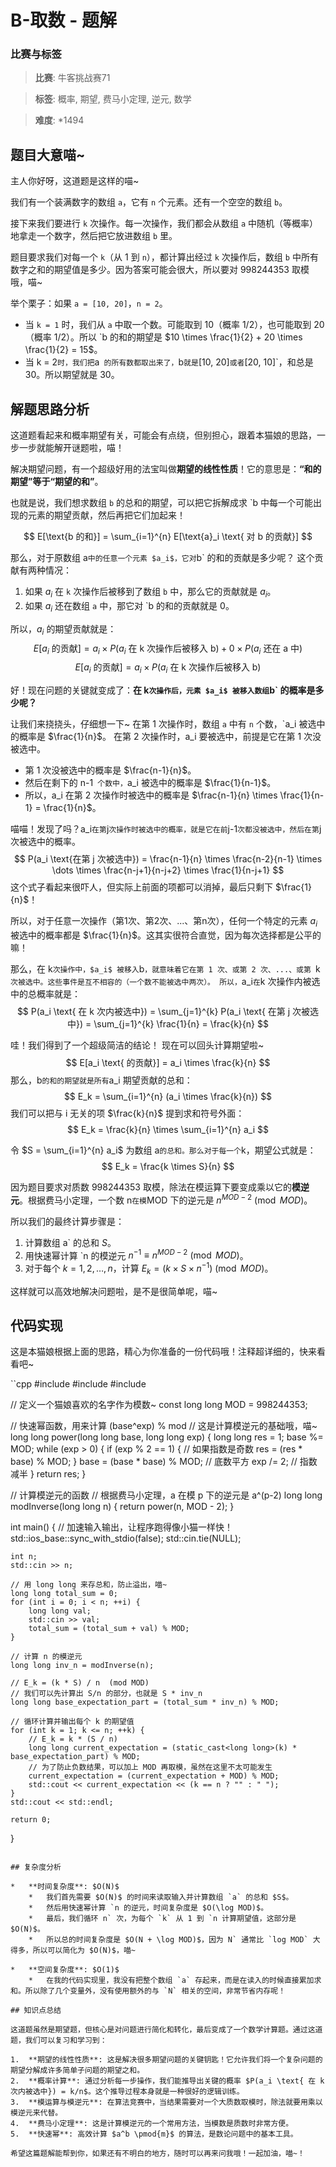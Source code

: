 # B-取数 - 题解

### 比赛与标签
> **比赛**: 牛客挑战赛71

> **标签**: 概率, 期望, 费马小定理, 逆元, 数学

> **难度**: *1494

## 题目大意喵~

主人你好呀，这道题是这样的喵~

我们有一个装满数字的数组 `a`，它有 `n` 个元素。还有一个空空的数组 `b`。

接下来我们要进行 `k` 次操作。每一次操作，我们都会从数组 `a` 中随机（等概率）地拿走一个数字，然后把它放进数组 `b` 里。

题目要求我们对每一个 `k`（从 1 到 `n`），都计算出经过 `k` 次操作后，数组 `b` 中所有数字之和的期望值是多少。因为答案可能会很大，所以要对 998244353 取模哦，喵~

举个栗子：如果 `a = [10, 20]`，`n = 2`。
*   当 `k = 1` 时，我们从 `a` 中取一个数。可能取到 10（概率 1/2），也可能取到 20（概率 1/2）。所以 `b 的和的期望是 $10 \times \frac{1}{2} + 20 \times \frac{1}{2} = 15$。
*   当 k = 2` 时，我们把 `a` 的所有数都取出来了，`b` 就是 `[10, 20]` 或者 `[20, 10]`，和总是 30。所以期望就是 30。

## 解题思路分析

这道题看起来和概率期望有关，可能会有点绕，但别担心，跟着本猫娘的思路，一步一步就能解开谜题啦，喵！

解决期望问题，有一个超级好用的法宝叫做**期望的线性性质**！它的意思是：**“和的期望”等于“期望的和”**。

也就是说，我们想求数组 `b` 的总和的期望，可以把它拆解成求 `b 中每一个可能出现的元素的期望贡献，然后再把它们加起来！

$$
E[\text{b 的和}] = \sum_{i=1}^{n} E[\text{a}_i \text{ 对 b 的贡献}]
$$

那么，对于原数组 a` 中的任意一个元素 $a_i$，它对 `b` 的和的贡献是多少呢？
这个贡献有两种情况：
1.  如果 $a_i$ 在 `k` 次操作后被移到了数组 `b` 中，那么它的贡献就是 $a_i$。
2.  如果 $a_i$ 还在数组 `a` 中，那它对 `b 的和的贡献就是 0。

所以，$a_i$ 的期望贡献就是：
$$
E[a_i \text{ 的贡献}] = a_i \times P(a_i \text{ 在 k 次操作后被移入 b}) + 0 \times P(a_i \text{ 还在 a 中})
$$
$$
E[a_i \text{ 的贡献}] = a_i \times P(a_i \text{ 在 k 次操作后被移入 b})
$$

好！现在问题的关键就变成了：**在 k` 次操作后，元素 $a_i$ 被移入数组 `b` 的概率是多少呢？**

让我们来挠挠头，仔细想一下~
在第 1 次操作时，数组 `a` 中有 `n` 个数，`a_i 被选中的概率是 $\frac{1}{n}$。
在第 2 次操作时，a_i 要被选中，前提是它在第 1 次没被选中。
*   第 1 次没被选中的概率是 $\frac{n-1}{n}$。
*   然后在剩下的 n-1` 个数中，`a_i 被选中的概率是 $\frac{1}{n-1}$。
*   所以，a_i 在第 2 次操作时被选中的概率是 $\frac{n-1}{n} \times \frac{1}{n-1} = \frac{1}{n}$。

喵喵！发现了吗？a_i` 在第 `j` 次操作时被选中的概率，就是它在前 `j-1` 次都没被选中，然后在第 `j 次被选中的概率。
$$
P(a_i \text{在第 j 次被选中}) = \frac{n-1}{n} \times \frac{n-2}{n-1} \times \dots \times \frac{n-j+1}{n-j+2} \times \frac{1}{n-j+1}
$$
这个式子看起来很吓人，但实际上前面的项都可以消掉，最后只剩下 $\frac{1}{n}$！

所以，对于任意一次操作（第1次、第2次、...、第n次），任何一个特定的元素 $a_i$ 被选中的概率都是 $\frac{1}{n}$。这其实很符合直觉，因为每次选择都是公平的嘛！

那么，在 k` 次操作中，$a_i$ 被移入 `b`，就意味着它在第 1 次、或第 2 次、...、或第 `k` 次被选中。这些事件是互不相容的（一个数不能被选中两次）。
所以，`a_i` 在 `k 次操作内被选中的总概率就是：
$$
P(a_i \text{ 在 k 次内被选中}) = \sum_{j=1}^{k} P(a_i \text{ 在第 j 次被选中}) = \sum_{j=1}^{k} \frac{1}{n} = \frac{k}{n}
$$

哇！我们得到了一个超级简洁的结论！
现在可以回头计算期望啦~
$$
E[a_i \text{ 的贡献}] = a_i \times \frac{k}{n}
$$
那么，b` 的和的期望就是所有 `a_i 期望贡献的总和：
$$
E_k = \sum_{i=1}^{n} (a_i \times \frac{k}{n})
$$
我们可以把与 i 无关的项 $\frac{k}{n}$ 提到求和符号外面：
$$
E_k = \frac{k}{n} \times \sum_{i=1}^{n} a_i
$$

令 $S = \sum_{i=1}^{n} a_i$ 为数组 a` 的总和。那么对于每一个 `k，期望公式就是：
$$
E_k = \frac{k \times S}{n}
$$

因为题目要求对质数 998244353 取模，除法在模运算下要变成乘以它的**模逆元**。根据费马小定理，一个数 n` 在模 `MOD 下的逆元是 $n^{MOD-2} \pmod{MOD}$。

所以我们的最终计算步骤是：
1.  计算数组 a` 的总和 $S$。
2.  用快速幂计算 `n 的模逆元 $n^{-1} \equiv n^{MOD-2} \pmod{MOD}$。
3.  对于每个 $k = 1, 2, \dots, n$，计算 $E_k = (k \times S \times n^{-1}) \pmod{MOD}$。

这样就可以高效地解决问题啦，是不是很简单呢，喵~

## 代码实现

这是本猫娘根据上面的思路，精心为你准备的一份代码哦！注释超详细的，快来看看吧~

``cpp
#include <iostream>
#include <vector>
#include <numeric>

// 定义一个猫娘喜欢的名字作为模数~
const long long MOD = 998244353;

// 快速幂函数，用来计算 (base^exp) % mod
// 这是计算模逆元的基础哦，喵~
long long power(long long base, long long exp) {
    long long res = 1;
    base %= MOD;
    while (exp > 0) {
        if (exp % 2 == 1) { // 如果指数是奇数
            res = (res * base) % MOD;
        }
        base = (base * base) % MOD; // 底数平方
        exp /= 2; // 指数减半
    }
    return res;
}

// 计算模逆元的函数
// 根据费马小定理，a 在模 p 下的逆元是 a^(p-2)
long long modInverse(long long n) {
    return power(n, MOD - 2);
}

int main() {
    // 加速输入输出，让程序跑得像小猫一样快！
    std::ios_base::sync_with_stdio(false);
    std::cin.tie(NULL);

    int n;
    std::cin >> n;

    // 用 long long 来存总和，防止溢出，喵~
    long long total_sum = 0;
    for (int i = 0; i < n; ++i) {
        long long val;
        std::cin >> val;
        total_sum = (total_sum + val) % MOD;
    }

    // 计算 n 的模逆元
    long long inv_n = modInverse(n);

    // E_k = (k * S) / n  (mod MOD)
    // 我们可以先计算出 S/n 的部分，也就是 S * inv_n
    long long base_expectation_part = (total_sum * inv_n) % MOD;

    // 循环计算并输出每个 k 的期望值
    for (int k = 1; k <= n; ++k) {
        // E_k = k * (S / n)
        long long current_expectation = (static_cast<long long>(k) * base_expectation_part) % MOD;
        // 为了防止负数结果，可以加上 MOD 再取模，虽然在这里不太可能发生
        current_expectation = (current_expectation + MOD) % MOD;
        std::cout << current_expectation << (k == n ? "" : " ");
    }
    std::cout << std::endl;

    return 0;
}
```

## 复杂度分析

*   **时间复杂度**: $O(N)$
    *   我们首先需要 $O(N)$ 的时间来读取输入并计算数组 `a` 的总和 $S$。
    *   然后用快速幂计算 `n 的逆元，时间复杂度是 $O(\log MOD)$。
    *   最后，我们循环 n` 次，为每个 `k` 从 1 到 `n 计算期望值，这部分是 $O(N)$。
    *   所以总的时间复杂度是 $O(N + \log MOD)$，因为 N` 通常比 `log MOD` 大得多，所以可以简化为 $O(N)$，喵~

*   **空间复杂度**: $O(1)$
    *   在我的代码实现里，我没有把整个数组 `a` 存起来，而是在读入的时候直接累加求和。所以除了几个变量外，没有使用额外的与 `N` 相关的空间，非常节省内存呢！

## 知识点总结

这道题虽然是期望题，但核心是对问题进行简化和转化，最后变成了一个数学计算题。通过这道题，我们可以复习和学习到：

1.  **期望的线性性质**: 这是解决很多期望问题的关键钥匙！它允许我们将一个复杂问题的期望分解成许多简单子问题的期望之和。
2.  **概率计算**: 通过分析每一步操作，我们能推导出关键的概率 $P(a_i \text{ 在 k 次内被选中}) = k/n$。这个推导过程本身就是一种很好的逻辑训练。
3.  **模运算与模逆元**: 在算法竞赛中，当结果需要对一个大质数取模时，除法就要用乘以模逆元来代替。
4.  **费马小定理**: 这是计算模逆元的一个常用方法，当模数是质数时非常方便。
5.  **快速幂**: 高效计算 $a^b \pmod{m}$ 的算法，是数论问题中的基本工具。

希望这篇题解能帮到你，如果还有不明白的地方，随时可以再来问我哦！一起加油，喵~！